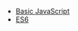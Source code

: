 * [Basic JavaScript](https://github.com/DraciVik/freeCodeCamp-challenges/tree/master/Javascript-Algorithms-And-Data-Structures/Basic-JavaScript)
* [ES6](https://github.com/DraciVik/freeCodeCamp-challenges/tree/master/Javascript-Algorithms-And-Data-Structures/ES6)
